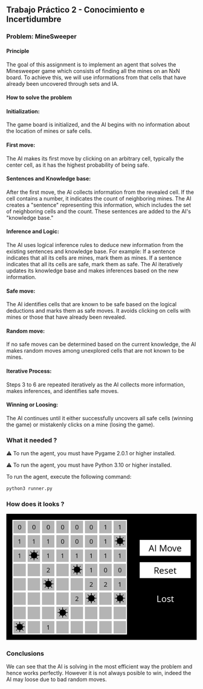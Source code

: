 ## Trabajo Práctico 2 - Conocimiento e Incertidumbre

### Problem: MineSweeper

#### Principle

The goal of this assignment is to implement an agent that solves the Minesweeper game which consists of finding all the mines on an NxN board. To achieve this, we will use informations from that cells that have already been uncovered through sets and IA.

#### How to solve the problem

#### Initialization:
The game board is initialized, and the AI begins with no information about the location of mines or safe cells.

#### First move:
The AI makes its first move by clicking on an arbitrary cell, typically the center cell, as it has the highest probability of being safe.

#### Sentences and Knowledge base:
After the first move, the AI collects information from the revealed cell. If the cell contains a number, it indicates the count of neighboring mines.
The AI creates a "sentence" representing this information, which includes the set of neighboring cells and the count.
These sentences are added to the AI's "knowledge base."

#### Inference and Logic:
The AI uses logical inference rules to deduce new information from the existing sentences and knowledge base. For example:
    If a sentence indicates that all its cells are mines, mark them as mines.
    If a sentence indicates that all its cells are safe, mark them as safe.
The AI iteratively updates its knowledge base and makes inferences based on the new information.

#### Safe move:
The AI identifies cells that are known to be safe based on the logical deductions and marks them as safe moves. It avoids clicking on cells with mines or those that have already been revealed.

#### Random move:
If no safe moves can be determined based on the current knowledge, the AI makes random moves among unexplored cells that are not known to be mines.

#### Iterative Process:
Steps 3 to 6 are repeated iteratively as the AI collects more information, makes inferences, and identifies safe moves.

#### Winning or Loosing:
The AI continues until it either successfully uncovers all safe cells (winning the game) or mistakenly clicks on a mine (losing the game).

### What it needed ?

:warning: To run the agent, you must have Pygame 2.0.1 or higher installed.

:warning: To run the agent, you must have Python 3.10 or higher installed.

To run the agent, execute the following command:

```bash
python3 runner.py
```

### How does it looks ?

![game.png](assets%2Fimages%2Fgame.png)


### Conclusions

We can see that the AI is solving in the most efficient way the problem and hence works perfectly.
However it is not always posible to win, indeed the AI may loose due to bad random moves.
